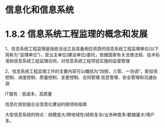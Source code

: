 # 信息化和信息系统

# 1.8.2 信息系统工程监理的概念和发展

1、信息系统工程监理是指依法设立且具备相应资质的信息系统工程监理单位(以下简称为“监理单位”)，受业主单位(建设单位)委托，依据国家有关法律法规、技术标准和信息系统工程监理合同，对信息系统工程项目实施的监督管理

2、信息系统工程监理工作的主要内容可以概括为“四控、三管、一协调”，即投资控制、进度控制、质量控制、变更控制、合同管理.信息管理、安全管理和沟通协调

IT服务：低成本，高质量

信息化规划是企业信息化建设的纲领和指南

大型信息系统的特点：规模庞大/跨地域性/结构复杂/业务种类多/数据量大/用户多。